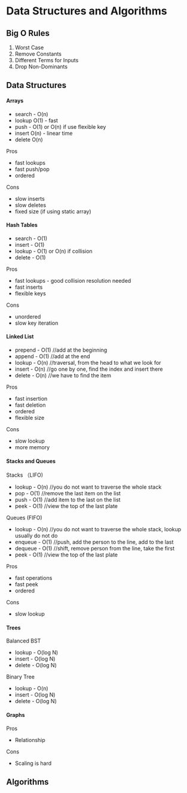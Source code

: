 # Data Structures and Algorithms
## Big O Rules
1. Worst Case
2. Remove Constants
3. Different Terms for Inputs
4. Drop Non-Dominants

## Data Structures
#### Arrays
- search - O(n)
- lookup  O(1) - fast
- push - O(1) or O(n) if use flexible key
- insert  O(n) - linear time
- delete  O(n)

Pros
- fast lookups
- fast push/pop
- ordered

Cons
- slow inserts
- slow deletes
- fixed size (if using static array)

#### Hash Tables
- search - O(1)
- insert - O(1)
- lookup - O(1) or O(n) if collision
- delete - O(1)

Pros
- fast lookups  - good collision resolution needed
- fast inserts
- flexible keys

Cons
- unordered
- slow key iteration

#### Linked List
- prepend - O(1)  //add at the beginning
- append - O(1)   //add at the end
- lookup - O(n)   //traversal, from the head to what we look for
- insert - O(n)   //go one by one, find the index and insert there
- delete - O(n)   //we have to find the item

Pros
- fast insertion
- fast deletion
- ordered
- flexible size

Cons
- slow lookup
- more memory

#### Stacks and Queues
Stacks （LIFO)
- lookup - O(n) //you do not want to traverse the whole stack
- pop - O(1)  //remove the last item on the list
- push - O(1) //add item to the last on the list
- peek - O(1) //view the top of the last plate

Queues (FIFO)
- lookup - O(n) //you do not want to traverse the whole stack, lookup usually do not do
- enqueue - O(1)  //push, add the person to the line, add to the last
- dequeue - O(1) //shift, remove person from the line, take the first
- peek - O(1) //view the top of the last plate

Pros
- fast operations
- fast peek
- ordered

Cons
- slow lookup

#### Trees
Balanced BST
- lookup - O(log N)
- insert - O(log N)
- delete - O(log N)

Binary Tree
- lookup - O(n)
- insert - O(log N)
- delete - O(log N)
 
#### Graphs
Pros
- Relationship

Cons
- Scaling is hard


## Algorithms
